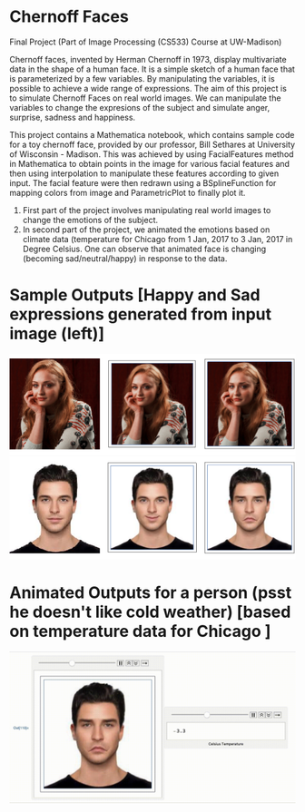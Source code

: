 # Chernoff Faces
Final Project (Part of Image Processing (CS533) Course at UW-Madison)

Chernoff faces, invented by Herman Chernoff in 1973, display multivariate data in the shape of a human face.  It is a simple sketch of a human face that is parameterized by a few variables. By manipulating the variables, it is possible to achieve a wide range of expressions. The aim of this project is to simulate Chernoff Faces on real world images. We can manipulate the variables to change the expresions of the subject and simulate anger, surprise, sadness and happiness.

This project contains a Mathematica notebook, which contains sample code for a toy chernoff face, provided by our professor, Bill Sethares at University of Wisconsin - Madison. This was achieved by using FacialFeatures method in Mathematica to obtain points in the image for various facial features and then using interpolation to manipulate these features according to given input. The facial feature were then redrawn using a BSplineFunction for mapping colors from image and ParametricPlot to finally plot it.

1. First part of the project involves manipulating real world images to change the emotions of the subject.
2. In second part of the project, we animated the emotions based on climate data (temperature for Chicago from 1 Jan, 2017 to 3 Jan, 2017 in Degree Celsius. One can observe that animated face is changing (becoming sad/neutral/happy) in response to the data.

# Sample Outputs [Happy and Sad expressions generated from input image (left)]
![](sansa-expressions.png)
![](person1-expressions.png)

# Animated Outputs for a person (psst he doesn't like cold weather) [based on temperature data for Chicago ]
![](chernoff-faces-animation.gif)
